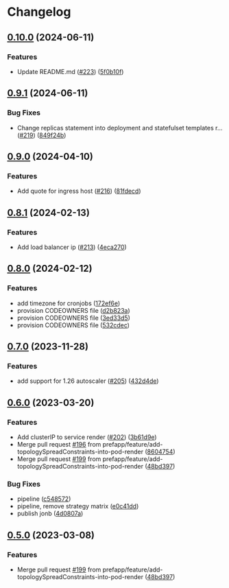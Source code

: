 # Changelog

## [0.10.0](https://github.com/prefapp/prefapp-helm/compare/prefapp-helm-v0.9.1...prefapp-helm-v0.10.0) (2024-06-11)


### Features

* Update README.md ([#223](https://github.com/prefapp/prefapp-helm/issues/223)) ([5f0b10f](https://github.com/prefapp/prefapp-helm/commit/5f0b10ff0d17bce06e380c85a4d30f3c2ac452ad))

## [0.9.1](https://github.com/prefapp/prefapp-helm/compare/prefapp-helm-v0.9.0...prefapp-helm-v0.9.1) (2024-06-11)


### Bug Fixes

* Change replicas statement into deployment and statefulset templates r… ([#219](https://github.com/prefapp/prefapp-helm/issues/219)) ([849f24b](https://github.com/prefapp/prefapp-helm/commit/849f24b9a2cf4c93397b1f9009667a4a5c3bf4aa))

## [0.9.0](https://github.com/prefapp/prefapp-helm/compare/prefapp-helm-v0.8.1...prefapp-helm-v0.9.0) (2024-04-10)


### Features

* Add quote for ingress host ([#216](https://github.com/prefapp/prefapp-helm/issues/216)) ([81fdecd](https://github.com/prefapp/prefapp-helm/commit/81fdecd5491cceb448cbf0819a8d62f9959a4c00))

## [0.8.1](https://github.com/prefapp/prefapp-helm/compare/prefapp-helm-v0.8.0...prefapp-helm-v0.8.1) (2024-02-13)


### Features

* Add load balancer ip ([#213](https://github.com/prefapp/prefapp-helm/issues/213)) ([4eca270](https://github.com/prefapp/prefapp-helm/commit/4eca270273b90cd6bebec3d03ba87aeee13dc79e))

## [0.8.0](https://github.com/prefapp/prefapp-helm/compare/prefapp-helm-v0.7.0...prefapp-helm-v0.8.0) (2024-02-12)


### Features

* add timezone for cronjobs ([172ef6e](https://github.com/prefapp/prefapp-helm/commit/172ef6e8cd52c3c8a3136ec8a828be6f05da32d6))
* provision CODEOWNERS file ([d2b823a](https://github.com/prefapp/prefapp-helm/commit/d2b823a2bbb36339baacc1bc78442af772c0b968))
* provision CODEOWNERS file ([3ed33d5](https://github.com/prefapp/prefapp-helm/commit/3ed33d54b13b153c3ab86d40c5f7fade28c02826))
* provision CODEOWNERS file ([532cdec](https://github.com/prefapp/prefapp-helm/commit/532cdecb5272a1eb14dce118230d1f73b2fabbdf))

## [0.7.0](https://github.com/prefapp/prefapp-helm/compare/prefapp-helm-v0.6.0...prefapp-helm-v0.7.0) (2023-11-28)


### Features

* add support for 1.26 autoscaler ([#205](https://github.com/prefapp/prefapp-helm/issues/205))  ([432d4de](https://github.com/prefapp/prefapp-helm/commit/432d4de0968cb1c9cd4a2d18cbd68c396bfbc842))

## [0.6.0](https://github.com/prefapp/prefapp-helm/compare/prefapp-helm-v0.5.0...prefapp-helm-v0.6.0) (2023-03-20)


### Features

* Add clusterIP to service render ([#202](https://github.com/prefapp/prefapp-helm/issues/202)) ([3b61d9e](https://github.com/prefapp/prefapp-helm/commit/3b61d9ef15e862879909cc599f47c5564adb0775))
* Merge pull request [#196](https://github.com/prefapp/prefapp-helm/issues/196) from prefapp/feature/add-topologySpreadConstraints-into-pod-render ([8604754](https://github.com/prefapp/prefapp-helm/commit/86047546c28247e024c94c665e3fc252512ebe7c))
* Merge pull request [#199](https://github.com/prefapp/prefapp-helm/issues/199) from prefapp/feature/add-topologySpreadConstraints-into-pod-render ([48bd397](https://github.com/prefapp/prefapp-helm/commit/48bd3970bcb4b491a84c1e779306aacf9f7cf7d9))


### Bug Fixes

* pipeline ([c548572](https://github.com/prefapp/prefapp-helm/commit/c5485724bdaac808c2f317a3390e7fd7d7c3ec9c))
* pipeline, remove strategy matrix ([e0c41dd](https://github.com/prefapp/prefapp-helm/commit/e0c41dd44021366d5a5f3cd0ee3cffa628c6bea5))
* publish jonb ([4d0807a](https://github.com/prefapp/prefapp-helm/commit/4d0807a85739937ddee6509f2451d2185567904c))

## [0.5.0](https://github.com/prefapp/prefapp-helm/compare/prefapp-helm-v0.4.1...prefapp-helm-v0.5.0) (2023-03-08)


### Features

* Merge pull request [#199](https://github.com/prefapp/prefapp-helm/issues/199) from prefapp/feature/add-topologySpreadConstraints-into-pod-render ([48bd397](https://github.com/prefapp/prefapp-helm/commit/48bd3970bcb4b491a84c1e779306aacf9f7cf7d9))
